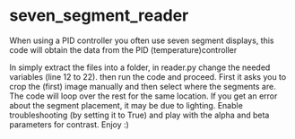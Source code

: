 # seven_segment_reader
When using a PID controller you often use seven segment displays, this code will obtain the data from the PID (temperature)controller

In simply extract the files into a folder, in reader.py change the needed variables (line 12 to 22).
then run the code and proceed. 
First it asks you to crop the (first) image manually and then select where the segments are. 
The code will loop over the rest for the same location.
If you get an error about the segment placement, it may be due to lighting.
Enable troubleshooting (by setting it to True) and play with the alpha and beta parameters for contrast.
Enjoy :)

